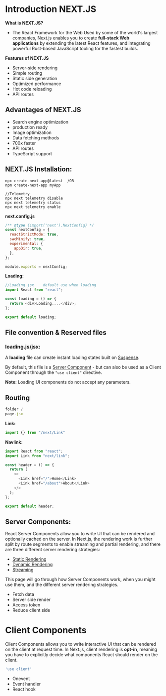 # Introduction NEXT.JS
**What is NEXT.JS?**
- The React Framework for the Web
Used by some of the world's largest companies, Next.js enables you to create **full-stack Web applications** by extending the latest React features, and integrating powerful Rust-based JavaScript tooling for the fastest builds.

**Features of NEXT.JS**
- Server-side rendering
- Simple routing
- Static side generation
- Optimized performance
- Hot code reloading
- API routes

## Advantages of NEXT.JS

- Search engine optimization
- production ready
- Image optimization
- Data fetching methods
- 700x faster
- API routes
- TypeScript support

## NEXT.JS Installation:
```
npx create-next-app@latest  /OR
npm create-next-app myApp

//Telemetry
npx next telemetry disable
npx next telemetry status
npx next telemetry enable
```

**next.config.js**
```javascript
/** @type {import('next').NextConfig} */
const nextConfig = {
  reactStrictMode: true,
  swcMinify: true,
  experimental: {
    appDir: true,
  },
};

module.exports = nextConfig;
```
**Loading:**
```javascript
//Loading.jsx    default use when loading
import React from "react";

const loading = () => {
  return <div>Loading....</div>;
};

export default loading;
```

## File convention & Reserved files

### loading.js/jsx:

A **loading** file can create instant loading states built on [Suspense](https://nextjs.org/docs/app/building-your-application/routing/loading-ui-and-streaming).

By default, this file is a [Server Component](https://nextjs.org/docs/app/building-your-application/rendering/server-components) - but can also be used as a Client Component through the `"use client"` directive.

**Note:** Loading UI components do not accept any parameters.

## Routing

```jsx
folder /
page.jsx
```

**Link:**

```jsx
import {} from "/next/Link"
```

**Navlink:**
```javascript
import React from "react";
import Link from "next/link";

const header = () => {
  return (
    <>
      <Link href="/">Home</Link>
      <Link href="/about">About</Link>
    </>
  );
};

export default header;
```

## **Server Components:**

React Server Components allow you to write UI that can be rendered and optionally cached on the server. In Next.js, the rendering work is further split by route segments to enable streaming and partial rendering, and there are three different server rendering strategies:

- [Static Rendering](https://nextjs.org/docs/app/building-your-application/rendering/server-components#static-rendering-default)
- [Dynamic Rendering](https://nextjs.org/docs/app/building-your-application/rendering/server-components#dynamic-rendering)
- [Streaming](https://nextjs.org/docs/app/building-your-application/rendering/server-components#streaming)

This page will go through how Server Components work, when you might use them, and the different server rendering strategies.

- Fetch data
- Server side render
- Access token
- Reduce client side

# **Client Components**

Client Components allows you to write interactive UI that can be rendered on the client at request time. In Next.js, client rendering is **opt-in**, meaning you have to explicitly decide what components React should render on the client.

```jsx
'use client'
```

- Onevent
- Event handler
- React hook
